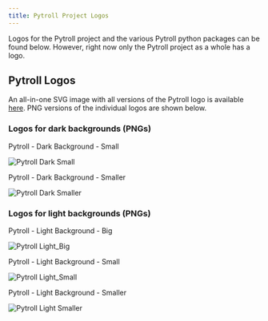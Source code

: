```yaml
---
title: Pytroll Project Logos
---
```


Logos for the Pytroll project and the various Pytroll
python packages can be found below. However, right now
only the Pytroll project as a whole has a logo.

## Pytroll Logos

An all-in-one SVG image with all versions of the Pytroll logo
is available [here](pytroll.svg). PNG versions of the individual
logos are shown below.

### Logos for dark backgrounds (PNGs)

Pytroll - Dark Background - Small

![Pytroll Dark Small](pytroll_dark_small.png)

Pytroll - Dark Background - Smaller

![Pytroll Dark Smaller](pytroll_dark_tiny.png)

### Logos for light backgrounds (PNGs)

Pytroll - Light Background - Big

![Pytroll Light_Big](pytroll_light_big.png)

Pytroll - Light Background - Small

![Pytroll Light_Small](pytroll_light_small.png)

Pytroll - Light Background - Smaller

![Pytroll Light Smaller](pytroll_light_tiny.png)
